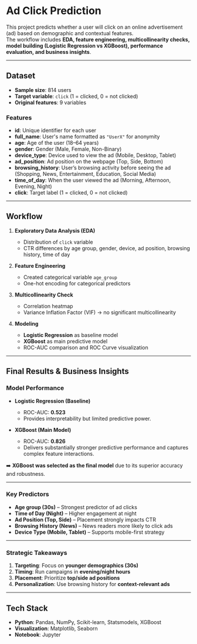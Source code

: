 # Ad Click Prediction

This project predicts whether a user will click on an online advertisement (ad) based on demographic and contextual features.  
The workflow includes **EDA, feature engineering, multicollinearity checks, model building (Logistic Regression vs XGBoost), performance evaluation, and business insights**.  

---

## Dataset
- **Sample size**: 814 users  
- **Target variable**: `click` (1 = clicked, 0 = not clicked)  
- **Original features**: 9 variables  

### Features
- **id**: Unique identifier for each user  
- **full_name**: User's name formatted as `"UserX"` for anonymity  
- **age**: Age of the user (18–64 years)  
- **gender**: Gender (Male, Female, Non-Binary)  
- **device_type**: Device used to view the ad (Mobile, Desktop, Tablet)  
- **ad_position**: Ad position on the webpage (Top, Side, Bottom)  
- **browsing_history**: User’s browsing activity before seeing the ad (Shopping, News, Entertainment, Education, Social Media)  
- **time_of_day**: When the user viewed the ad (Morning, Afternoon, Evening, Night)  
- **click**: Target label (1 = clicked, 0 = not clicked)  

---

## Workflow
1. **Exploratory Data Analysis (EDA)**  
   - Distribution of `click` variable  
   - CTR differences by age group, gender, device, ad position, browsing history, time of day  

2. **Feature Engineering**  
   - Created categorical variable `age_group`  
   - One-hot encoding for categorical predictors  

3. **Multicollinearity Check**  
   - Correlation heatmap  
   - Variance Inflation Factor (VIF) → no significant multicollinearity  

4. **Modeling**  
   - **Logistic Regression** as baseline model  
   - **XGBoost** as main predictive model  
   - ROC-AUC comparison and ROC Curve visualization  

---

## Final Results & Business Insights

### Model Performance
- **Logistic Regression (Baseline)**  
  - ROC-AUC: **0.523**  
  - Provides interpretability but limited predictive power.  

- **XGBoost (Main Model)**  
  - ROC-AUC: **0.826**  
  - Delivers substantially stronger predictive performance and captures complex feature interactions.  

➡️ **XGBoost was selected as the final model** due to its superior accuracy and robustness.  

---

### Key Predictors
- **Age group (30s)** – Strongest predictor of ad clicks  
- **Time of Day (Night)** – Higher engagement at night  
- **Ad Position (Top, Side)** – Placement strongly impacts CTR  
- **Browsing History (News)** – News readers more likely to click ads  
- **Device Type (Mobile, Tablet)** – Supports mobile-first strategy  

---

### Strategic Takeaways
1. **Targeting**: Focus on **younger demographics (30s)**  
2. **Timing**: Run campaigns in **evening/night hours**  
3. **Placement**: Prioritize **top/side ad positions**  
4. **Personalization**: Use browsing history for **context-relevant ads**  

---

## Tech Stack
- **Python**: Pandas, NumPy, Scikit-learn, Statsmodels, XGBoost  
- **Visualization**: Matplotlib, Seaborn  
- **Notebook**: Jupyter  


